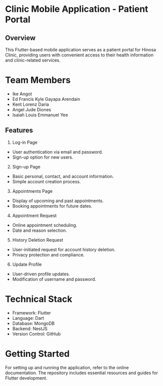 # Clinic Mobile Application - Patient Portal

## Overview
This Flutter-based mobile application serves as a patient portal for Hinosa Clinic, providing users with convenient access to their health information and clinic-related services.

# Team Members
- Ike Angot
- Ed Francis Kyle Gayapa Arendain
- Kent Lorenz Daria
- Angel Jude Diones
- Isaiah Louis Emmanuel Yee

## Features

1. Log-in Page
- User authentication via email and password.
- Sign-up option for new users.

2. Sign-up Page
- Basic personal, contact, and account information.
- Simple account creation process.

3. Appointments Page
- Display of upcoming and past appointments.
- Booking appointments for future dates.

4. Appointment Request
- Online appointment scheduling.
- Date and reason selection.

5. History Deletion Request
- User-initiated request for account history deletion.
- Privacy protection and compliance.

6. Update Profile
- User-driven profile updates.
- Modification of username and password.


# Technical Stack
- Framework: Flutter
- Language: Dart
- Database: MongoDB
- Backend: NestJS
- Version Control: GitHub

# Getting Started
For setting up and running the application, refer to the online documentation. The repository includes essential resources and guides for Flutter development.
